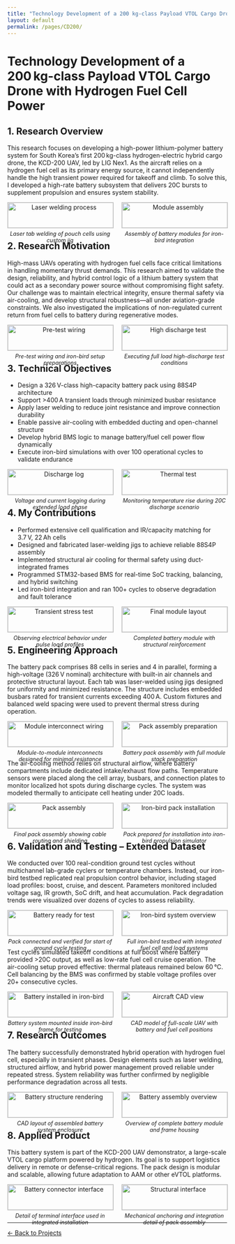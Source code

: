 ```yaml
---
title: "Technology Development of a 200 kg-class Payload VTOL Cargo Drone with Hydrogen Fuel Cell Power"
layout: default
permalink: /pages/CD200/
---
```


<h1>Technology Development of a 200 kg-class Payload VTOL Cargo Drone with Hydrogen Fuel Cell Power</h1>


  <style>
    img {
      width: 100%;
      max-height: 300px;
      object-fit: contain;
      margin-bottom: 5px;
      border: 1px solid #ccc;
    }
    .image-pair {
      display: flex;
      gap: 20px;
      margin-bottom: 30px;
    }
    .image-pair div {
      flex: 1;
      text-align: center;
    }
    .caption {
      font-size: 0.9em;
      font-style: italic;
    }
  </style>
</head>
<body>

<h2>1. Research Overview</h2>
<p>This research focuses on developing a high-power lithium-polymer battery system for South Korea’s first 200 kg-class hydrogen-electric hybrid cargo drone, the KCD-200 UAV, led by LIG Nex1. As the aircraft relies on a hydrogen fuel cell as its primary energy source, it cannot independently handle the high transient power required for takeoff and climb. To solve this, I developed a high-rate battery subsystem that delivers 20C bursts to supplement propulsion and ensures system stability.</p>

<div class="image-pair">
  <div>
    <img src="/assets/CD200/0.jpg" alt="Laser welding process">
    <div class="caption">Laser tab welding of pouch cells using custom jig</div>
  </div>
  <div>
    <img src="/assets/CD200/1.jpg" alt="Module assembly">
    <div class="caption">Assembly of battery modules for iron-bird integration</div>
  </div>
</div>

<h2>2. Research Motivation</h2>
<p>High-mass UAVs operating with hydrogen fuel cells face critical limitations in handling momentary thrust demands. This research aimed to validate the design, reliability, and hybrid control logic of a lithium battery system that could act as a secondary power source without compromising flight safety. Our challenge was to maintain electrical integrity, ensure thermal safety via air-cooling, and develop structural robustness—all under aviation-grade constraints. We also investigated the implications of non-regulated current return from fuel cells to battery during regenerative modes.</p>

<div class="image-pair">
  <div>
    <img src="/assets/CD200/2.jpg" alt="Pre-test wiring">
    <div class="caption">Pre-test wiring and iron-bird setup preparations</div>
  </div>
  <div>
    <img src="/assets/CD200/3.jpg" alt="High discharge test">
    <div class="caption">Executing full load high-discharge test conditions</div>
  </div>
</div>

<h2>3. Technical Objectives</h2>
<ul>
  <li>Design a 326 V-class high-capacity battery pack using 88S4P architecture</li>
  <li>Support >400 A transient loads through minimized busbar resistance</li>
  <li>Apply laser welding to reduce joint resistance and improve connection durability</li>
  <li>Enable passive air-cooling with embedded ducting and open-channel structure</li>
  <li>Develop hybrid BMS logic to manage battery/fuel cell power flow dynamically</li>
  <li>Execute iron-bird simulations with over 100 operational cycles to validate endurance</li>
</ul>

<div class="image-pair">
  <div>
    <img src="/assets/CD200/4.jpg" alt="Discharge log">
    <div class="caption">Voltage and current logging during extended load phase</div>
  </div>
  <div>
    <img src="/assets/CD200/5.jpg" alt="Thermal test">
    <div class="caption">Monitoring temperature rise during 20C discharge scenario</div>
  </div>
</div>

<h2>4. My Contributions</h2>
<ul>
  <li>Performed extensive cell qualification and IR/capacity matching for 3.7 V, 22 Ah cells</li>
  <li>Designed and fabricated laser-welding jigs to achieve reliable 88S4P assembly</li>
  <li>Implemented structural air cooling for thermal safety using duct-integrated frames</li>
  <li>Programmed STM32-based BMS for real-time SoC tracking, balancing, and hybrid switching</li>
  <li>Led iron-bird integration and ran 100+ cycles to observe degradation and fault tolerance</li>
</ul>

<div class="image-pair">
  <div>
    <img src="/assets/CD200/6.jpg" alt="Transient stress test">
    <div class="caption">Observing electrical behavior under pulse load profiles</div>
  </div>
  <div>
    <img src="/assets/CD200/7.jpg" alt="Final module layout">
    <div class="caption">Completed battery module with structural reinforcement</div>
  </div>
</div>

<h2>5. Engineering Approach</h2>
<p>The battery pack comprises 88 cells in series and 4 in parallel, forming a high-voltage (326 V nominal) architecture with built-in air channels and protective structural layout. Each tab was laser-welded using jigs designed for uniformity and minimized resistance. The structure includes embedded busbars rated for transient currents exceeding 400 A. Custom fixtures and balanced weld spacing were used to prevent thermal stress during operation.</p>
<div class="image-pair">
  <div>
    <img src="/assets/CD200/8.jpg" alt="Module interconnect wiring">
    <div class="caption">Module-to-module interconnects designed for minimal resistance</div>
  </div>
  <div>
    <img src="/assets/CD200/9.jpg" alt="Pack assembly preparation">
    <div class="caption">Battery pack assembly with full module stack preparation</div>
  </div>
</div>
<p>The air-cooling method relies on structural airflow, where battery compartments include dedicated intake/exhaust flow paths. Temperature sensors were placed along the cell array, busbars, and connection plates to monitor localized hot spots during discharge cycles. The system was modeled thermally to anticipate cell heating under 20C loads.</p>
<div class="image-pair">
  <div>
    <img src="/assets/CD200/10.jpg" alt="Pack assembly">
    <div class="caption">Final pack assembly showing cable routing and shielding</div>
  </div>
  <div>
    <img src="/assets/CD200/11.jpg" alt="Iron-bird pack installation">
    <div class="caption">Pack prepared for installation into iron-bird propulsion simulator</div>
  </div>
</div>

<h2>6. Validation and Testing – Extended Dataset</h2>
<p>We conducted over 100 real-condition ground test cycles without multichannel lab-grade cyclers or temperature chambers. Instead, our iron-bird testbed replicated real propulsion control behavior, including staged load profiles: boost, cruise, and descent. Parameters monitored included voltage sag, IR growth, SoC drift, and heat accumulation. Pack degradation trends were visualized over dozens of cycles to assess reliability.</p>
<div class="image-pair">
  <div>
    <img src="/assets/CD200/12.jpg" alt="Battery ready for test">
    <div class="caption">Pack connected and verified for start of ground cycle testing</div>
  </div>
  <div>
    <img src="/assets/CD200/13.jpg" alt="Iron-bird system overview">
    <div class="caption">Full iron-bird testbed with integrated fuel cell and load systems</div>
  </div>
</div>
<p>Test cycles simulated takeoff conditions at full boost where battery provided >20C output, as well as low-rate fuel cell cruise operation. The air-cooling setup proved effective: thermal plateaus remained below 60 °C. Cell balancing by the BMS was confirmed by stable voltage profiles over 20+ consecutive cycles.</p>
<div class="image-pair">
  <div>
    <img src="/assets/CD200/14.jpg" alt="Battery installed in iron-bird">
    <div class="caption">Battery system mounted inside iron-bird frame for testing</div>
  </div>
  <div>
    <img src="/assets/CD200/15.jpg" alt="Aircraft CAD view">
    <div class="caption">CAD model of full-scale UAV with battery and fuel cell positions</div>
  </div>
</div>

<h2>7. Research Outcomes</h2>
<p>The battery successfully demonstrated hybrid operation with hydrogen fuel cell, especially in transient phases. Design elements such as laser welding, structured airflow, and hybrid power management proved reliable under repeated stress. System reliability was further confirmed by negligible performance degradation across all tests.</p>
<div class="image-pair">
  <div>
    <img src="/assets/CD200/16.jpg" alt="Battery structure rendering">
    <div class="caption">CAD layout of assembled battery system enclosure</div>
  </div>
  <div>
    <img src="/assets/CD200/17.jpg" alt="Battery assembly overview">
    <div class="caption">Overview of complete battery module and frame housing</div>
  </div>
</div>

<h2>8. Applied Product</h2>
<p>This battery system is part of the KCD-200 UAV demonstrator, a large-scale VTOL cargo platform powered by hydrogen. Its goal is to support logistics delivery in remote or defense-critical regions. The pack design is modular and scalable, allowing future adaptation to AAM or other eVTOL platforms.</p>
<div class="image-pair">
  <div>
    <img src="/assets/CD200/18.jpg" alt="Battery connector interface">
    <div class="caption">Detail of terminal interface used in integrated installation</div>
  </div>
  <div>
    <img src="/assets/CD200/19.jpg" alt="Structural interface">
    <div class="caption">Mechanical anchoring and integration detail of pack assembly</div>
  </div>
</div>

</body>
</html>

<hr>
<p><a href="{{ site.baseurl }}/projects/">← Back to Projects</a></p>
